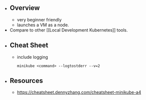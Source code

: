 - ## Overview
	- very beginner friendly
	- launches a VM as a node.
- Compare to other [[Local Development Kubernetes]] tools.
- ## Cheat Sheet
	- include logging
	    ```
	    minikube <command> --logtostderr --v=2
	    ```
- ## Resources
	- https://cheatsheet.dennyzhang.com/cheatsheet-minikube-a4